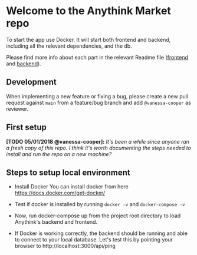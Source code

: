 # Welcome to the Anythink Market repo

To start the app use Docker. It will start both frontend and backend, including all the relevant dependencies, and the db.

Please find more info about each part in the relevant Readme file ([frontend](frontend/readme.md) and [backend](backend/README.md)).

## Development

When implementing a new feature or fixing a bug, please create a new pull request against `main` from a feature/bug branch and add `@vanessa-cooper` as reviewer.

## First setup

**[TODO 05/01/2018 @vanessa-cooper]:** _It's been a while since anyone ran a fresh copy of this repo. I think it's worth documenting the steps needed to install and run the repo on a new machine?_

## Steps to setup local environment

- Install Docker
  You can install docker from here https://docs.docker.com/get-docker/

- Test if docker is installed by running `docker -v` and `docker-compose -v`

- Now, run docker-compose up from the project root directory to load Anythink's backend and frontend.

- If Docker is working correctly, the backend should be running and able to connect to your local database. Let's test this by pointing your browser to http://localhost:3000/api/ping
